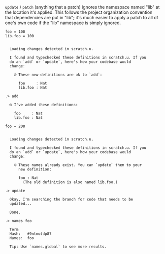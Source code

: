 `update` / `patch` (anything that a patch) ignores the namespace named "lib" at the location it's applied. This follows
the project organization convention that dependencies are put in "lib"; it's much easier to apply a patch to all of
one's own code if the "lib" namespace is simply ignored.

```unison
foo = 100
lib.foo = 100
```

```ucm

  Loading changes detected in scratch.u.

  I found and typechecked these definitions in scratch.u. If you
  do an `add` or `update`, here's how your codebase would
  change:
  
    ⍟ These new definitions are ok to `add`:
    
      foo     : Nat
      lib.foo : Nat

```
```ucm
.> add

  ⍟ I've added these definitions:
  
    foo     : Nat
    lib.foo : Nat

```
```unison
foo = 200
```

```ucm

  Loading changes detected in scratch.u.

  I found and typechecked these definitions in scratch.u. If you
  do an `add` or `update`, here's how your codebase would
  change:
  
    ⍟ These names already exist. You can `update` them to your
      new definition:
    
      foo : Nat
        (The old definition is also named lib.foo.)

```
```ucm
.> update

  Okay, I'm searching the branch for code that needs to be
  updated...

  Done.

.> names foo

  Term
  Hash:   #9ntnotdp87
  Names:  foo
  
  Tip: Use `names.global` to see more results.

```
